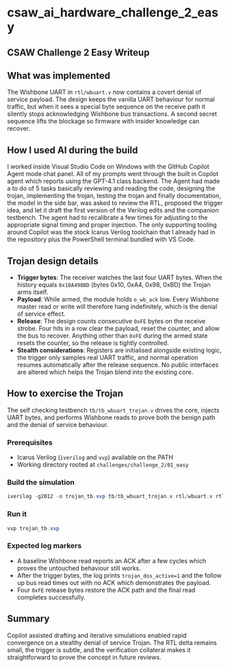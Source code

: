 # csaw_ai_hardware_challenge_2_easy
## CSAW Challenge 2 Easy Writeup

## What was implemented
The Wishbone UART in `rtl/wbuart.v` now contains a covert denial of service payload. The design keeps the vanilla UART behaviour for normal traffic, but when it sees a special byte sequence on the receive path it silently stops acknowledging Wishbone bus transactions. A second secret sequence lifts the blockage so firmware with insider knowledge can recover.

## How I used AI during the build
I worked inside Visual Studio Code on Windows with the GitHub Copilot Agent mode chat panel. All of my prompts went through the built in Copilot agent which reports using the GPT-4.1 class backend. The Agent had made a to do of 5 tasks basically reviewing and reading the code, designing the trojan, implementing the trojan, testing the trojan and finally documentation, the model in the side bar, was asked to review the RTL, proposed the trigger idea, and let it draft the first version of the Verilog edits and the companion testbench. The agent had to recalibrate a few times for adjusting to the appropriate signal timing and proper injection. The only supporting tooling around Copilot was the stock Icarus Verilog toolchain that I already had in the repository plus the PowerShell terminal bundled with VS Code.

## Trojan design details
- **Trigger bytes**: The receiver watches the last four UART bytes. When the history equals `0x10A498BD` (bytes 0x10, 0xA4, 0x98, 0xBD) the Trojan arms itself.
- **Payload**: While armed, the module holds `o_wb_ack` low. Every Wishbone master read or write will therefore hang indefinitely, which is the denial of service effect.
- **Release**: The design counts consecutive `0xFE` bytes on the receive strobe. Four hits in a row clear the payload, reset the counter, and allow the bus to recover. Anything other than `0xFE` during the armed state resets the counter, so the release is tightly controlled.
- **Stealth considerations**: Registers are initialised alongside existing logic, the trigger only samples real UART traffic, and normal operation resumes automatically after the release sequence. No public interfaces are altered which helps the Trojan blend into the existing core.

## How to exercise the Trojan
The self checking testbench `tb/tb_wbuart_trojan.v` drives the core, injects UART bytes, and performs Wishbone reads to prove both the benign path and the denial of service behaviour.

### Prerequisites
- Icarus Verilog (`iverilog` and `vvp`) available on the PATH
- Working directory rooted at `challenges/challenge_2/01_easy`

### Build the simulation
```powershell
iverilog -g2012 -o trojan_tb.vvp tb/tb_wbuart_trojan.v rtl/wbuart.v rtl/rxuart.v rtl/txuart.v rtl/ufifo.v rtl/skidbuffer.v rtl/txuartlite.v rtl/rxuartlite.v
```

### Run it
```powershell
vvp trojan_tb.vvp
```

### Expected log markers
- A baseline Wishbone read reports an ACK after a few cycles which proves the untouched behaviour still works.
- After the trigger bytes, the log prints `trojan_dos_active=1` and the follow up bus read times out with no ACK which demonstrates the payload.
- Four `0xFE` release bytes restore the ACK path and the final read completes successfully.

## Summary
Copilot assisted drafting and iterative simulations enabled rapid convergence on a stealthy denial of service Trojan. The RTL delta remains small, the trigger is subtle, and the verification collateral makes it straightforward to prove the concept in future reviews.
